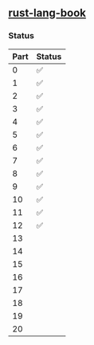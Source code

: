 ## [rust-lang-book](https://doc.rust-lang.org/book/title-page.html)

### Status

| Part | Status |
| ---- | ------ |
| 0    | ✅     |
| 1    | ✅     |
| 2    | ✅     |
| 3    | ✅     |
| 4    |  ✅    |
| 5    |   ✅   |
| 6    |  ✅    |
| 7    |   ✅   |
| 8    |   ✅   |
| 9    |   ✅   |
| 10   | ✅     |
| 11   | ✅     |
| 12   |  ✅    |
| 13   |      |
| 14   |      |
| 15   |      |
| 16   |      |
| 17   |      |
| 18   |      |
| 19   |      |
| 20   |      |

